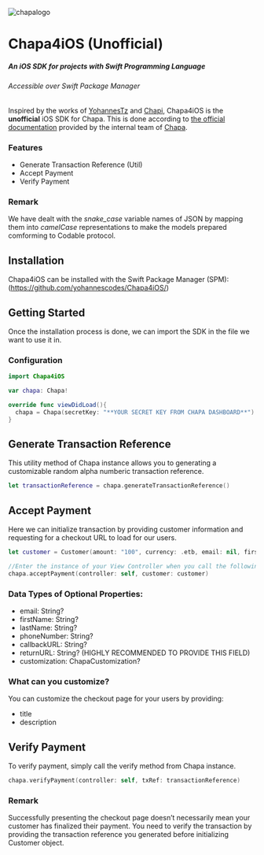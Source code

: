 
![chapalogo](https://github.com/yohanneskemer/Chapa4iOS/assets/99908888/b84c770e-5dfa-411b-b2a6-33a29fcb5af9)

# Chapa4iOS (Unofficial)
##### An iOS SDK for projects with Swift Programming Language
###### Accessible over Swift Package Manager

Inspired by the works of [YohannesTz](https://github.com/YohannesTz/ChapaKt) and [Chapi](https://github.com/Chapa-Et/chapa-django), Chapa4iOS is the **unofficial** iOS SDK for Chapa. 
This is done according to [the official documentation](https://developer.chapa.co) provided by the internal team of [Chapa](https://chapa.co).

### Features
- Generate Transaction Reference (Util)
- Accept Payment
- Verify Payment

### Remark
We have dealt with the *snake_case* variable names of JSON by mapping them into *camelCase* representations to make the models prepared comforming to Codable protocol.

## Installation
Chapa4iOS can be installed with the Swift Package Manager (SPM):
(https://github.com/yohannescodes/Chapa4iOS/)

## Getting Started
Once the installation process is done, we can import the SDK in the file we want to use it in.

### Configuration

```swift
import Chapa4iOS

var chapa: Chapa!

override func viewDidLoad(){
  chapa = Chapa(secretKey: "**YOUR SECRET KEY FROM CHAPA DASHBOARD**")
}
```


## Generate Transaction Reference
This utility method of Chapa instance allows you to generating a customizable random alpha numberic transaction reference.


```swift 
let transactionReference = chapa.generateTransactionReference()
```


## Accept Payment
Here we can initialize transaction by providing customer information and requesting for a checkout URL to load for our users.


```swift
let customer = Customer(amount: "100", currency: .etb, email: nil, firstName: "Yohannes", lastName: "Haile", phoneNumber: "0922106876", txRef: transactionReference, callbackURL: nil, returnURL: nil, customization: nil)

//Enter the instance of your View Controller when you call the following method so it can instantiate Web View for the Checkout page it retrieves from the response.
chapa.acceptPayment(controller: self, customer: customer)
```  

### Data Types of Optional Properties:

- email: String?
- firstName: String?
- lastName: String?
- phoneNumber: String?
- callbackURL: String?
- returnURL: String? (HIGHLY RECOMMENDED TO PROVIDE THIS FIELD)
- customization: ChapaCustomization?

### What can you customize?

You can customize the checkout page for your users by providing:
- title
- description

## Verify Payment
To verify payment, simply call the verify method from Chapa instance.


```swift
chapa.verifyPayment(controller: self, txRef: transactionReference)
```
### Remark
Successfully presenting the checkout page doesn’t necessarily mean your customer has finalized their payment. You need to verify the transaction by providing the transaction reference you generated before initializing Customer object.
